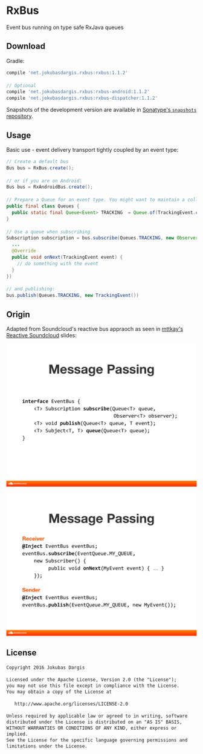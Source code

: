 RxBus
=====
Event bus running on type safe RxJava queues

Download
--------
Gradle:
```groovy
compile 'net.jokubasdargis.rxbus:rxbus:1.1.2'

// Optional
compile 'net.jokubasdargis.rxbus:rxbus-android:1.1.2'
compile 'net.jokubasdargis.rxbus:rxbus-dispatcher:1.1.2'
```

Snapshots of the development version are available in [Sonatype's `snapshots` repository][snap].

Usage
-----

Basic use - event delivery transport tightly coupled by an event type:

```java
// Create a default bus
Bus bus = RxBus.create();

// or if you are on Android:
Bus bus = RxAndroidBus.create();

// Prepare a Queue for an event type. You might want to maintain a collection of static queues as:
public final class Queues {
  public static final Queue<Event> TRACKING  = Queue.of(TrackingEvent.class).build();
}

// Use a queue when subscribing
Subscription subscription = bus.subscribe(Queues.TRACKING, new Observer<Event> {
  ...
  @Override
  public void onNext(TrackingEvent event) {
    // do something with the event
  }
})

// and publishing:
bus.publish(Queues.TRACKING, new TrackingEvent())
```


Origin
------
Adapted from Soundcloud's reactive bus appraoch as seen in [mttkay's](https://github.com/mttkay) [Reactive Soundcloud](https://speakerdeck.com/mttkay/reactive-soundcloud-tackling-complexity-in-large-applications) slides:

![bus](/assets/eventbus_1.jpg)

![bus](/assets/eventbus_2.jpg)

License
-------

    Copyright 2016 Jokubas Dargis

    Licensed under the Apache License, Version 2.0 (the "License");
    you may not use this file except in compliance with the License.
    You may obtain a copy of the License at

       http://www.apache.org/licenses/LICENSE-2.0

    Unless required by applicable law or agreed to in writing, software
    distributed under the License is distributed on an "AS IS" BASIS,
    WITHOUT WARRANTIES OR CONDITIONS OF ANY KIND, either express or implied.
    See the License for the specific language governing permissions and
    limitations under the License.


 [snap]: https://oss.sonatype.org/content/repositories/snapshots/
